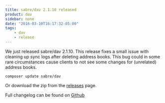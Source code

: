 ```yaml
---
title: sabre/dav 2.1.10 released
product: dav
sidebar: none
date: "2016-03-10T16:17:32-05:00"
tags:
    - dav
    - release
---
```


We just released sabre/dav 2.1.10. This release fixes a small issue with
cleaning up sync logs after deleting address books. This bug could in some
rare circumstances cause clients to not see some changes for (unrelated)
address books.

    composer update sabre/dav

Or download the zip from the [releases][2] page.

Full changelog can be found on [Github][1]

[1]: https://github.com/fruux/sabre-dav/blob/2.1.11/ChangeLog.md
[2]: https://github.com/fruux/sabre-dav/releases
